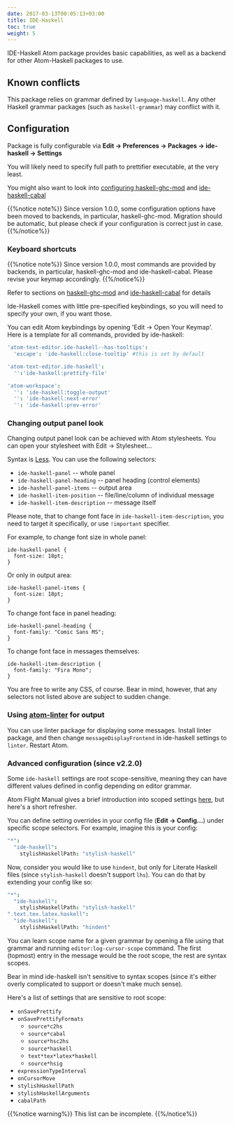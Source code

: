```yaml
---
date: 2017-03-13T00:05:13+03:00
title: IDE-Haskell
toc: true
weight: 5
---
```


IDE-Haskell Atom package provides basic capabilities, as well as a backend for other Atom-Haskell packages to use.

## Known conflicts

This package relies on grammar defined by `language-haskell`. Any other Haskell grammar packages (such as `haskell-grammar`) may conflict with it.

## Configuration

Package is fully configurable via **Edit → Preferences → Packages → ide-haskell
→ Settings**

You will likely need to specify full path to prettifier executable, at the very least.

You might also want to look into [configuring haskell-ghc-mod](/core-packages/haskell-ghc-mod) and [ide-haskell-cabal](/core-packages/ide-haskell-cabal)

{{%notice note%}}
Since version 1.0.0, some configuration options have been moved to
backends, in particular, haskell-ghc-mod. Migration should be automatic, but
please check if your configuration is correct just in case.
{{%/notice%}}

### Keyboard shortcuts

{{%notice note%}}
Since version 1.0.0, most commands are provided by
backends, in particular, haskell-ghc-mod and ide-haskell-cabal. Please revise
your keymap accordingly.
{{%/notice%}}

Refer to sections on [haskell-ghc-mod](/core-packages/haskell-ghc-mod#keybindings) and [ide-haskell-cabal](/core-packages/ide-haskell-cabal#keybindings) for details

Ide-Haskell comes with little pre-specified keybindings, so you will need to specify your own, if you want those.

You can edit Atom keybindings by opening 'Edit → Open Your Keymap'. Here is a template for all commands, provided by ide-haskell:

```cson
'atom-text-editor.ide-haskell--has-tooltips':
  'escape': 'ide-haskell:close-tooltip' #this is set by default

'atom-text-editor.ide-haskell':
  '':'ide-haskell:prettify-file'

'atom-workspace':
  '': 'ide-haskell:toggle-output'
  '': 'ide-haskell:next-error'
  '': 'ide-haskell:prev-error'
```

### Changing output panel look

Changing output panel look can be achieved with Atom stylesheets. You can open your stylesheet with Edit → Stylesheet...

Syntax is [Less](http://lesscss.org/). You can use the following selectors:

* `ide-haskell-panel` -- whole panel
* `ide-haskell-panel-heading` -- panel heading (control elements)
* `ide-hashell-panel-items` -- output area
* `ide-haskell-item-position` -- file/line/column of individual message
* `ide-haskell-item-description` -- message itself

Please note, that to change font face in `ide-haskell-item-description`, you need to target it specifically, or use `!important` specifier.

For example, to change font size in whole panel:

```less
ide-haskell-panel {
  font-size: 18pt;
}
```

Or only in output area:

```less
ide-haskell-panel-items {
  font-size: 18pt;
}
```

To change font face in panel heading:

```less
ide-haskell-panel-heading {
  font-family: "Comic Sans MS";
}
```

To change font face in messages themselves:

```less
ide-haskell-item-description {
  font-family: "Fira Mono";
}
```

You are free to write any CSS, of course. Bear in mind, however, that any selectors not listed above are subject to sudden change.

### Using [atom-linter](https://atom.io/packages/linter) for output

You can use linter package for displaying some messages. Install linter package, and then change `messageDisplayFrontend` in ide-haskell settings to `linter`. Restart Atom.

### Advanced configuration (since v2.2.0)

Some `ide-haskell` settings are root scope-sensitive, meaning they can have different values defined in config depending on editor grammar.

Atom Flight Manual gives a brief introduction into scoped settings [here](http://flight-manual.atom.io/behind-atom/sections/scoped-settings-scopes-and-scope-descriptors/), but here's a short refresher.

You can define setting overrides in your config file (**Edit → Config...**) under specific scope selectors. For example, imagine this is your config:

```cson
"*":
  "ide-haskell":
    stylishHaskellPath: "stylish-haskell"
```

Now, consider you would like to use `hindent`, but only for Literate Haskell files (since `stylish-haskell` doesn't support `lhs`). You can do that by extending your config like so:

```cson
"*":
  "ide-haskell":
    stylishHaskellPath: "stylish-haskell"
".text.tex.latex.haskell":
  "ide-haskell":
    stylishHaskellPath: "hindent"
```

You can learn scope name for a given grammar by opening a file using that grammar and running `editor:log-cursor-scope` command. The first (topmost) entry in the message would be the root scope, the rest are syntax scopes.

Bear in mind ide-haskell isn't sensitive to syntax scopes (since it's either overly complicated to support or doesn't make much sense).

Here's a list of settings that are sensitive to root scope:

* `onSavePrettify`
* `onSavePrettifyFormats`
    * `source*c2hs`
    * `source*cabal`
    * `source*hsc2hs`
    * `source*haskell`
    * `text*tex*latex*haskell`
    * `source*hsig`
* `expressionTypeInterval`
* `onCursorMove`
* `stylishHaskellPath`
* `stylishHaskellArguments`
* `cabalPath`

{{%notice warning%}}
This list can be incomplete.
{{%/notice%}}

